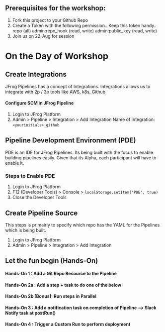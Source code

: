 ## Prerequisites for the workshop:
1. Fork this project to your Github Repo
2. Create a Token with the following permission.. Keep this token handy..
repo (all)
admin:repo_hook (read, write)
admin:public_key (read, write)
3. Join us on 22-Aug for session

# On the Day of Workshop 
## Create Integrations
JFrog Pipelines has a concept of Integrations. Integrations allows us to integrate with 2p / 3p tools like AWS, k8s, Github

#### Configure SCM in JFrog Pipeline
1. Login to JFrog Platform
2. Admin > Pipeline > Integration > Add Integration
Name of Integration: ```<yourinitials>_github```

## Pipeline Development Environment (PDE)
PDE is an IDE for JFrog Pipelines. Its being built with the focus to enable building pipelines easily. 
Given that its Alpha, each participant will have to enable it.

### Steps to Enable PDE
1. Login to JFrog Platform
2. F12 (Developer Tools) > Console > ```localStorage.setItem('PDE', true)```
3. Close the Developer Tools

## Create Pipeline Source
This steps is primairly to specify which repo has the YAML for the Pipelines which is being built.
1. Login to JFrog Platform
2. Admin > Pipeline > Integration > Add Integration

## Let the fun begin (Hands-On)

#### Hands-On 1 : Add a Git Repo Resource to the Pipeline

#### Hands-On 2a : Add a step + task to do one of the below

#### Hands-On 2b [Bonus]: Run steps in Parallel

#### Hands-On 3 : Add a notification task on completion of Pipeline --> Slack Notify task at postRun()

#### Hands-On 4 : Trigger a Custom Run to perform deployment

